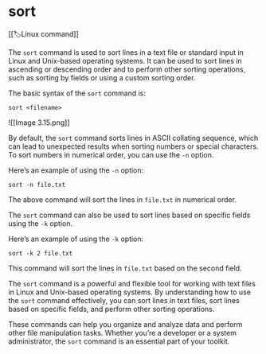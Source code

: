 
# sort

[[🏷️Linux command]]

The `sort` command is used to sort lines in a text file or standard input in Linux and Unix-based operating systems. It can be used to sort lines in ascending or descending order and to perform other sorting operations, such as sorting by fields or using a custom sorting order.

The basic syntax of the `sort` command is:

`sort <filename>`

![[Image 3.15.png]]

By default, the `sort` command sorts lines in ASCII collating sequence, which can lead to unexpected results when sorting numbers or special characters. To sort numbers in numerical order, you can use the `-n` option.

Here’s an example of using the `-n` option:

`sort -n file.txt`

The above command will sort the lines in `file.txt` in numerical order.

The `sort` command can also be used to sort lines based on specific fields using the `-k` option.

Here’s an example of using the `-k` option:

`sort -k 2 file.txt`

This command will sort the lines in `file.txt` based on the second field.

The `sort` command is a powerful and flexible tool for working with text files in Linux and Unix-based operating systems. By understanding how to use the `sort` command effectively, you can sort lines in text files, sort lines based on specific fields, and perform other sorting operations.

These commands can help you organize and analyze data and perform other file manipulation tasks. Whether you’re a developer or a system administrator, the `sort` command is an essential part of your toolkit.